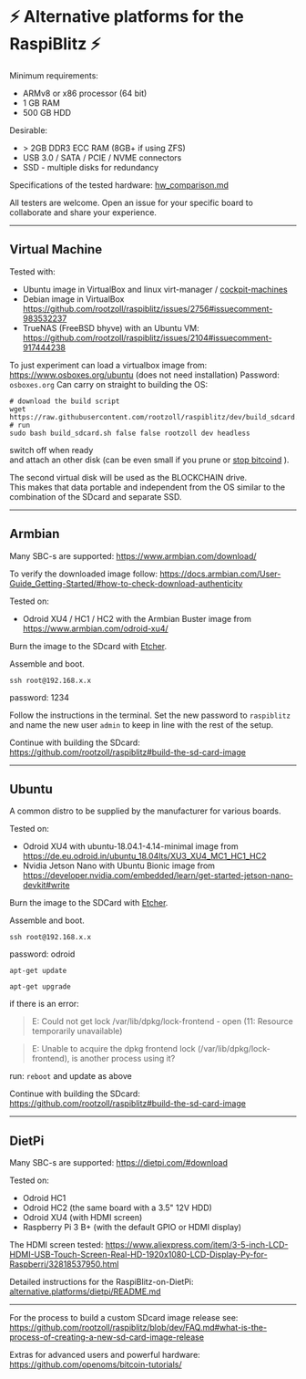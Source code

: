 # ⚡️ Alternative platforms for the RaspiBlitz ⚡️

Minimum requirements:
* ARMv8 or x86 processor (64 bit)
* 1 GB RAM
* 500 GB HDD

Desirable:
* \> 2GB DDR3 ECC RAM (8GB+ if using ZFS)
* USB 3.0 / SATA / PCIE / NVME connectors
* SSD - multiple disks for redundancy

Specifications of the tested hardware: [hw_comparison.md](hw_comparison.md)

All testers are welcome. Open an issue for your specific board to collaborate and share your experience.

---
## Virtual Machine
Tested with: 
* Ubuntu image in VirtualBox and linux virt-manager / [cockpit-machines](https://github.com/cockpit-project/cockpit-machines)
* Debian image in VirtualBox https://github.com/rootzoll/raspiblitz/issues/2756#issuecomment-983532237
* TrueNAS (FreeBSD bhyve) with an Ubuntu VM: https://github.com/rootzoll/raspiblitz/issues/2104#issuecomment-917444238

To just experiment can load a virtualbox image from: https://www.osboxes.org/ubuntu (does not need installation)
Password: `osboxes.org`
Can carry on straight to building the OS:

```
# download the build script
wget https://raw.githubusercontent.com/rootzoll/raspiblitz/dev/build_sdcard.sh
# run
sudo bash build_sdcard.sh false false rootzoll dev headless
```

switch off when ready   
and attach an other disk (can be even small if you prune or [stop bitcoind](https://github.com/rootzoll/raspiblitz/issues/1500#issuecomment-982779830) ).

The second virtual disk will be used as the BLOCKCHAIN drive.  
This makes that data portable and independent from the OS similar to the combination of the SDcard and separate SSD.

---
## Armbian
Many SBC-s are supported:
https://www.armbian.com/download/

To verify the downloaded image follow: https://docs.armbian.com/User-Guide_Getting-Started/#how-to-check-download-authenticity

Tested on:
* Odroid XU4 / HC1 / HC2 with the Armbian Buster image from https://www.armbian.com/odroid-xu4/

Burn the image to the SDcard with [Etcher](https://www.balena.io/etcher/).

Assemble and boot.  

`ssh root@192.168.x.x`

password: 1234

Follow the instructions in the terminal. Set the new password to `raspiblitz` and name the new user `admin` to keep in line with the rest of the setup.

Continue with building the SDcard: https://github.com/rootzoll/raspiblitz#build-the-sd-card-image

---

## Ubuntu
A common distro to be supplied by the manufacturer for various boards.

Tested on:
* Odroid XU4 with ubuntu-18.04.1-4.14-minimal image from https://de.eu.odroid.in/ubuntu_18.04lts/XU3_XU4_MC1_HC1_HC2
* Nvidia Jetson Nano with Ubuntu Bionic image from https://developer.nvidia.com/embedded/learn/get-started-jetson-nano-devkit#write

Burn the image to the SDCard with [Etcher](https://www.balena.io/etcher/).

Assemble and boot.

`ssh root@192.168.x.x`

password: odroid

`apt-get update`

`apt-get upgrade`

if there is an error:
>E: Could not get lock /var/lib/dpkg/lock-frontend - open (11: Resource temporarily unavailable)

>E: Unable to acquire the dpkg frontend lock (/var/lib/dpkg/lock-frontend), is another process using it?

run:
`reboot` and update as above

Continue with building the SDcard: https://github.com/rootzoll/raspiblitz#build-the-sd-card-image

---

## DietPi

Many SBC-s are supported:
https://dietpi.com/#download

Tested on:

* Odroid HC1
* Odroid HC2 (the same board with a 3.5" 12V HDD)
* Odroid XU4 (with HDMI screen)
* Raspberry Pi 3 B+ (with the default GPIO or HDMI display)


The HDMI screen tested: https://www.aliexpress.com/item/3-5-inch-LCD-HDMI-USB-Touch-Screen-Real-HD-1920x1080-LCD-Display-Py-for-Raspberri/32818537950.html

Detailed instructions for the RaspiBlitz-on-DietPi: [alternative.platforms/dietpi/README.md](/alternative.platforms/dietpi/README.md)

---

For the process to build a custom SDcard image release see:
https://github.com/rootzoll/raspiblitz/blob/dev/FAQ.md#what-is-the-process-of-creating-a-new-sd-card-image-release

Extras for advanced users and powerful hardware:
https://github.com/openoms/bitcoin-tutorials/